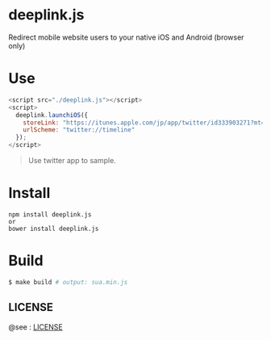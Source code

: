 # deeplink.js

Redirect mobile website users to your native iOS and Android (browser only)

# Use

```js
<script src="./deeplink.js"></script>
<script>
  deeplink.launchiOS({
    storeLink: "https://itunes.apple.com/jp/app/twitter/id333903271?mt=8",
    urlScheme: "twitter://timeline"
  });
</script>
```

> Use twitter app to sample.

# Install

```
npm install deeplink.js
or
bower install deeplink.js
```

# Build

```sh
$ make build # output: sua.min.js
```



## LICENSE

@see : [LICENSE](https://github.com/fkei/deeplink.js/blob/master/LICENSE)
